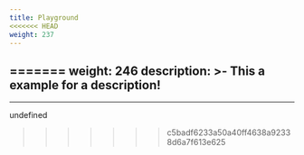 ```yaml
---
title: Playground
<<<<<<< HEAD
weight: 237
---
```

=======
weight: 246
description: >-
  This a example for a description!
---

---

undefined
>>>>>>> c5badf6233a50a40ff4638a92338d6a7f613e625

